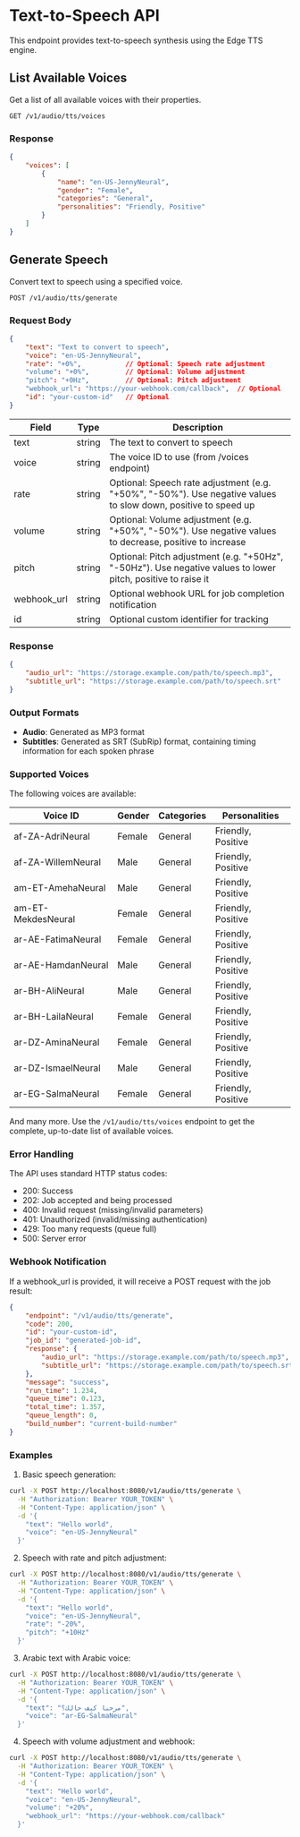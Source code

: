 # Text-to-Speech API

This endpoint provides text-to-speech synthesis using the Edge TTS engine.

## List Available Voices

Get a list of all available voices with their properties.

```
GET /v1/audio/tts/voices
```

### Response

```json
{
    "voices": [
        {
            "name": "en-US-JennyNeural",
            "gender": "Female",
            "categories": "General",
            "personalities": "Friendly, Positive"
        }
    ]
}
```

## Generate Speech

Convert text to speech using a specified voice.

```
POST /v1/audio/tts/generate
```

### Request Body

```json
{
    "text": "Text to convert to speech",
    "voice": "en-US-JennyNeural",
    "rate": "+0%",           // Optional: Speech rate adjustment
    "volume": "+0%",         // Optional: Volume adjustment
    "pitch": "+0Hz",         // Optional: Pitch adjustment
    "webhook_url": "https://your-webhook.com/callback",  // Optional
    "id": "your-custom-id"   // Optional
}
```

| Field | Type | Description |
|-------|------|-------------|
| text | string | The text to convert to speech |
| voice | string | The voice ID to use (from /voices endpoint) |
| rate | string | Optional: Speech rate adjustment (e.g. "+50%", "-50%"). Use negative values to slow down, positive to speed up |
| volume | string | Optional: Volume adjustment (e.g. "+50%", "-50%"). Use negative values to decrease, positive to increase |
| pitch | string | Optional: Pitch adjustment (e.g. "+50Hz", "-50Hz"). Use negative values to lower pitch, positive to raise it |
| webhook_url | string | Optional webhook URL for job completion notification |
| id | string | Optional custom identifier for tracking |

### Response

```json
{
    "audio_url": "https://storage.example.com/path/to/speech.mp3",
    "subtitle_url": "https://storage.example.com/path/to/speech.srt"
}
```

### Output Formats

- **Audio**: Generated as MP3 format
- **Subtitles**: Generated as SRT (SubRip) format, containing timing information for each spoken phrase

### Supported Voices

The following voices are available:

| Voice ID | Gender | Categories | Personalities |
|----------|--------|------------|---------------|
| af-ZA-AdriNeural | Female | General | Friendly, Positive |
| af-ZA-WillemNeural | Male | General | Friendly, Positive |
| am-ET-AmehaNeural | Male | General | Friendly, Positive |
| am-ET-MekdesNeural | Female | General | Friendly, Positive |
| ar-AE-FatimaNeural | Female | General | Friendly, Positive |
| ar-AE-HamdanNeural | Male | General | Friendly, Positive |
| ar-BH-AliNeural | Male | General | Friendly, Positive |
| ar-BH-LailaNeural | Female | General | Friendly, Positive |
| ar-DZ-AminaNeural | Female | General | Friendly, Positive |
| ar-DZ-IsmaelNeural | Male | General | Friendly, Positive |
| ar-EG-SalmaNeural | Female | General | Friendly, Positive |

And many more. Use the `/v1/audio/tts/voices` endpoint to get the complete, up-to-date list of available voices.

### Error Handling

The API uses standard HTTP status codes:

- 200: Success
- 202: Job accepted and being processed
- 400: Invalid request (missing/invalid parameters)
- 401: Unauthorized (invalid/missing authentication)
- 429: Too many requests (queue full)
- 500: Server error

### Webhook Notification

If a webhook_url is provided, it will receive a POST request with the job result:

```json
{
    "endpoint": "/v1/audio/tts/generate",
    "code": 200,
    "id": "your-custom-id",
    "job_id": "generated-job-id",
    "response": {
        "audio_url": "https://storage.example.com/path/to/speech.mp3",
        "subtitle_url": "https://storage.example.com/path/to/speech.srt"
    },
    "message": "success",
    "run_time": 1.234,
    "queue_time": 0.123,
    "total_time": 1.357,
    "queue_length": 0,
    "build_number": "current-build-number"
}
```

### Examples

1. Basic speech generation:
```bash
curl -X POST http://localhost:8080/v1/audio/tts/generate \
  -H "Authorization: Bearer YOUR_TOKEN" \
  -H "Content-Type: application/json" \
  -d '{
    "text": "Hello world",
    "voice": "en-US-JennyNeural"
  }'
```

2. Speech with rate and pitch adjustment:
```bash
curl -X POST http://localhost:8080/v1/audio/tts/generate \
  -H "Authorization: Bearer YOUR_TOKEN" \
  -H "Content-Type: application/json" \
  -d '{
    "text": "Hello world",
    "voice": "en-US-JennyNeural",
    "rate": "-20%",
    "pitch": "+10Hz"
  }'
```

3. Arabic text with Arabic voice:
```bash
curl -X POST http://localhost:8080/v1/audio/tts/generate \
  -H "Authorization: Bearer YOUR_TOKEN" \
  -H "Content-Type: application/json" \
  -d '{
    "text": "مرحبا كيف حالك؟",
    "voice": "ar-EG-SalmaNeural"
  }'
```

4. Speech with volume adjustment and webhook:
```bash
curl -X POST http://localhost:8080/v1/audio/tts/generate \
  -H "Authorization: Bearer YOUR_TOKEN" \
  -H "Content-Type: application/json" \
  -d '{
    "text": "Hello world",
    "voice": "en-US-JennyNeural",
    "volume": "+20%",
    "webhook_url": "https://your-webhook.com/callback"
  }'
